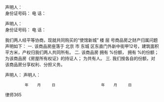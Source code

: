 
 声明人：                  
 身份证号码：              电  话：
 
 声明人：                  
 身份证号码：              电  话：
 
 我们两人经平等协商，现就共同购买的“使馆新城”    楼     层    号商品房之财产归属问题声明如下：
 一.  该商品房座落于
北京
市
东城
区东直门外新中街甲12号，建筑面积         平方米，产权归我们两人共同所有。
 二.  该商品房         拥有    %份额，         拥有     %的份额；       为该商品房《房屋所有权证》的持证人；         为共有人。
 三.  我们按各自的份额，对该商品房分享权利、分担义务。
 
 
 
 
 
 声明人：                            声明人：  
   
             年    月     日                     年    月     日




 
律师365






 


 

 
 
 
 
 
  


  
 

  


  


  
 
 
 
 

